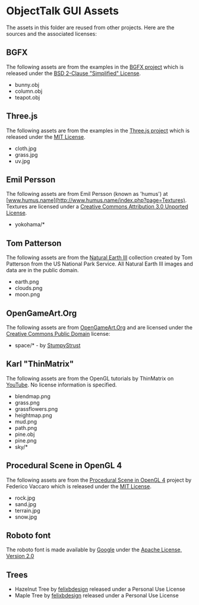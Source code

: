 # ObjectTalk GUI Assets

The assets in this folder are reused from other projects. Here are
the sources and the associated licenses:

## BGFX

The following assets are from the examples in the
[BGFX project](https://github.com/bkaradzic/bgfx)
which is released under the
[BSD 2-Clause "Simplified" License](https://opensource.org/licenses/BSD-2-Clause).

* bunny.obj
* column.obj
* teapot.obj

## Three.js

The following assets are from the examples in the
[Three.js project](https://threejs.org) which is released under the
[MIT License](https://opensource.org/licenses/MIT).

* cloth.jpg
* grass.jpg
* uv.jpg

## Emil Persson

The following assets are from Emil Persson (known as 'humus') at
[www.humus.name](http://www.humus.name/index.php?page=Textures).
Textures are licensed under a [Creative Commons Attribution 3.0 Unported License](https://creativecommons.org/licenses/by/3.0/).

* yokohama/*

## Tom Patterson

The following assets are from the
[Natural Earth III](http://www.shadedrelief.com/natural3/index.html)
collection created by Tom Patterson from the US National Park Service.
All Natural Earth III images and data are in the public domain.

* earth.png
* clouds.png
* moon.png

## OpenGameArt.Org

The following assets are from [OpenGameArt.Org](OpenGameArt.Org) and are
licensed under the
[Creative Commons Public Domain](https://creativecommons.org/publicdomain/zero/1.0/)
license:

* space/* - by [StumpyStrust](https://opengameart.org/content/space-skyboxes-0)

## Karl "ThinMatrix"

The following assets are from the OpenGL tutorials by ThinMatrix on
[YouTube](https://www.youtube.com/channel/UCUkRj4qoT1bsWpE_C8lZYoQ).
No license information is specified.

* blendmap.png
* grass.png
* grassflowers.png
* heightmap.png
* mud.png
* path.png
* pine.obj
* pine.png
* sky/*

## Procedural Scene in OpenGL 4

The following assets are from the
[Procedural Scene in OpenGL 4](https://github.com/fede-vaccaro/TerrainEngine-OpenGL)
project by Federico Vaccaro which is released under the
[MIT License](https://opensource.org/licenses/MIT).

* rock.jpg
* sand.jpg
* terrain.jpg
* snow.jpg

## Roboto font

The roboto font is made available by
[Google](https://fonts.google.com/specimen/Roboto)
under the
[Apache License, Version 2.0](https://www.apache.org/licenses/LICENSE-2.0)

## Trees

* Hazelnut Tree by
[felixbdesign](https://free3d.com/3d-model/hazelnut-bush-290678.html)
released under a Personal Use License
* Maple Tree by
[felixbdesign](https://free3d.com/3d-model/maple-tree-262328.html)
released under a Personal Use License
